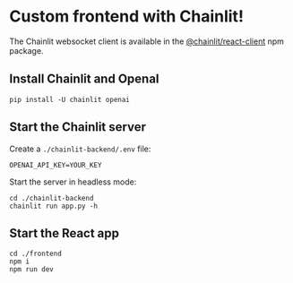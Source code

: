 # Custom frontend with Chainlit!

The Chainlit websocket client is available in the [@chainlit/react-client](https://www.npmjs.com/package/@chainlit/react-client) npm package.

## Install Chainlit and OpenaI

```shell
pip install -U chainlit openai
```

## Start the Chainlit server

Create a `./chainlit-backend/.env` file:

```.env
OPENAI_API_KEY=YOUR_KEY
```

Start the server in headless mode:

```shell
cd ./chainlit-backend
chainlit run app.py -h
```

## Start the React app

```shell
cd ./frontend
npm i
npm run dev
```

